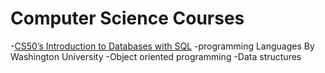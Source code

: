 # **Computer Science Courses** 
-[CS50’s Introduction to Databases with SQL](https://github.com/AbdelrahmanAboulfotouh/Computer-Science/tree/main/Courses/CS50%E2%80%99s%20Introduction%20to%20Databases%20with%20SQL)
-programming Languages By Washington University
-Object oriented programming
-Data structures 

